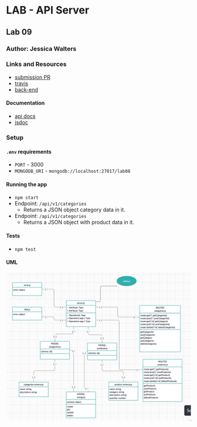 # LAB - API Server

## Lab 09

### Author: Jessica Walters

### Links and Resources
* [submission PR](https://github.com/401-advanced-javascript-jessica/401-lab-9/pull/5)
* [travis](https://www.travis-ci.com/401-advanced-javascript-jessica/401-lab-08)
* [back-end](https://jessica-401-lab-08.herokuapp.com)

#### Documentation
* [api docs](https://app.swaggerhub.com/apis/jessicakwalters/lab-082/0.1)
* [jsdoc](https://jessica-401-lab-08.herokuapp.com/docs)

### Setup
#### `.env` requirements
* `PORT` - 3000
* `MONGODB_URI` - `mongodb://localhost:27017/lab08`

#### Running the app
* `npm start`
* Endpoint: `/api/v1/categories`
  * Returns a JSON object category data in it.
* Endpoint: `/api/v1/categories`
  * Returns a JSON object with product data in it.
  
#### Tests
* `npm test`

#### UML
![UML](UML.jpg)
